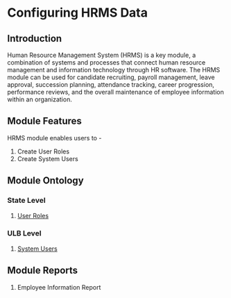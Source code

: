 # Configuring HRMS Data

## Introduction <a id="Introduction"></a>

Human Resource Management System \(HRMS\) is a key module, a combination of systems and processes that connect human resource management and information technology through HR software. The HRMS module can be used for candidate recruiting, payroll management, leave approval, succession planning, attendance tracking, career progression, performance reviews, and the overall maintenance of employee information within an organization.

## Module Features <a id="Module-Features"></a>

HRMS module enables users to -

1. Create User Roles
2. Create System Users

## Module Ontology <a id="Module-Ontology"></a>

### State Level <a id="State-Level"></a>

1.  [User Roles](https://digit-discuss.atlassian.net/wiki/spaces/DO/pages/428769455/User+Roles)

### ULB Level <a id="ULB-Level"></a>

1. [System Users](https://digit-discuss.atlassian.net/wiki/spaces/DO/pages/428998740/System+Users)

## Module Reports <a id="Module-Reports"></a>

1. Employee Information Report

